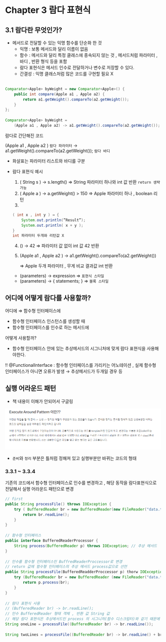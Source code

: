 # Chapter 3 람다 표현식

## 3.1 람다란 무엇인가?

- 메서드로 전달할 수 있는 익명 함수를 단순화 한 것
    - 익명 : 보통 메서드와 달리 이름이 없음
    - 함수 : 메서드와 달리 특정 클래스에 종속되지 않는 것 , 메서드처럼 파라미터 , 바디 , 반환 형식 등을 포함
    - 람다 표현식은 메서드 인수로 전달하거나 변수로 저장할 수 있다.
    - 간결성 : 익명 클래스처럼 많은 코드를 구현할 필요 X

```java

Comparator<Apple> byWeight = new Comparator<Apple>() {
	public int compare(Apple a1 , Apple a2) {
		return a1.getWeight().compareTo(a2.getWeight());
	}
};

Comparator<Apple> byWeight = 
	(Apple a1 , Apple a2) -> a1.getWeight().compareTo(a2.getWeight());
```

람다로 간단해진 코드

(Apple a1 , Apple a2 ) `람다 파라미터` → a1.getWeight().compareTo(a2.getWeight()); `람다 바디`

- 화살표는 파라미터 리스트와 바디를 구분

- 람다 표현식 예시
    1. ( String s ) → s.length() ⇒ String 파라미터 하나와 int 값 반환 `return 생략 가능`
    2. ( Apple a ) → a.getWeight() > 150 ⇒ Apple 파라미터 하나 , boolean 리턴
    3.

     ```java
     ( int x , int y ) → { 
         System.out.println(”Result”); 
         System.out.println( x + y );
     }
     int 파라미터 두개와 리턴값 X
     
     ```

    4. () → 42 ⇒ 파라미터 값 없이 int 값 42 반환
    5. (Apple a1 , Apple a2 ) → a1.getWeight().compareTo(a2.getWeight())

       ⇒ Apple 두개 파라미터 , 무게 비교 결과값 int 반환


    - (parameters) → expression ⇒ `표현식 스타일`
    - (parameters) → { statements; } ⇒ `블록 스타일`


## 어디에 어떻게 람다를 사용할까?

어디에 ⇒ 함수형 인터페이스에

- 함수형 인터페이스 인스턴스를 생성할 때
- 함수형 인터페이스를 인수로 하는 메서드에

어떻게 사용할까?

- 함수형 인터페이스 안에 있는 추상메서드의 시그니처에 맞게 람다 표현식을 사용해야한다.

‼️ @FunctionalInterface : 함수형 인터페이스를 가리키는 어노테이션 , 실제 함수형 인터페이스가 아니면 오류가 발생 → 추상메서드가 두개일 경우 등

## 실행 어라운드 패턴

- 책 내용이 이해가 안되어서 구글링

![책내용](../image/img1.png)

- `준비`와 `정리` 부분은 틀처럼 정해져 있고 실행부분만 바뀌는 코드의 형태

### 3.3.1 ~ 3.3.4

기존의 코드에서 함수형 인터페이스로 인수를 변경하고 , 해당 동작을 람다표현식으로 전달해서 실행 어라운드 패턴으로 변경

```java
// first 
public String processFile() throws IOException {
	try ( BufferedReader br = new BufferedReader(new FileReader("data.txt"))) {
		return br.readLine();
	}
}

// 함수형 인터페이스 
public interface BufferedReaderProcessor {
	String process(BufferedReader p) throws IOException; // 추상 메서드 
}

// 인수를 함수형 인터페이스인 BuffredReaderProccessor로 변경 
// return 값에 함수형 인터페이스의 추상 메서드 process값으로 선언
public String processFile(BufferedReadderProccessor p) thorw IOException {
	try (BufferedReader br = new BufferedReader (new FileReader("data.txt"))) {
		return p.process(br);
	}
}

// 람다 표현식 사용 
// (BufferedReader br) -> br.readLine(); 
// 인수 BufferedReader 형태 객체 , 반환 값 String 값 
// 해당 람다 표현식은 추상메서드인 process 의 시그니처(함수 디스크립터)와 같기 때문에 알맞은 람다 표현식 
String oneLine = processFile((BufferedReader br) -> br.readLine());

String twoLines = processFile((BufferedReader br) -> br.readLine() + br.readLine());

```